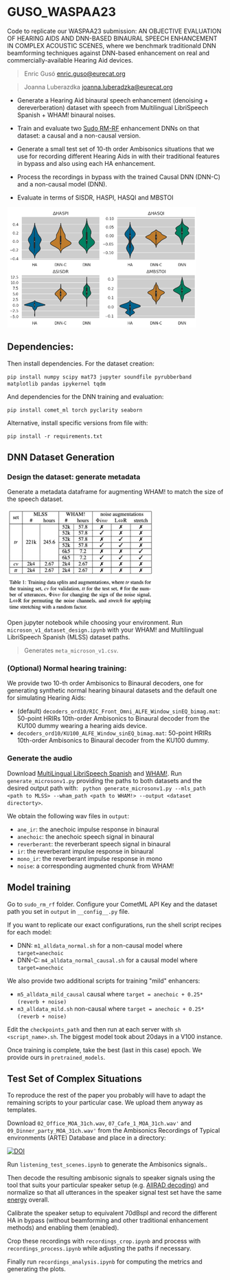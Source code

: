 # GUSO_WASPAA23
Code to replicate our WASPAA23 submission: AN OBJECTIVE EVALUATION OF HEARING AIDS AND DNN-BASED BINAURAL SPEECH ENHANCEMENT IN COMPLEX ACOUSTIC SCENES, where we benchmark traditionald DNN beamforming techniques against DNN-based enhancement on real and commercially-available Hearing Aid devices.

>Enric Gusó enric.guso@eurecat.org

>Joanna Luberazdka joanna.luberadzka@eurecat.org

* Generate a Hearing Aid binaural speech enhancement (denoising + dereverberation) dataset with speech from Multilingual LibriSpeech Spanish + WHAM! binaural noises.

* Train and evaluate two [Sudo RM-RF](https://github.com/etzinis/sudo_rm_rf) enhancement DNNs on that dataset: a causal and a non-causal version.

* Generate a small test set of 10-th order Ambisonics situations that we use for recording different Hearing Aids in with their traditional features in bypass and also using each HA enhancement.

* Process the recordings in bypass with the trained Causal DNN (DNN-C) and a non-causal model (DNN).

* Evaluate in terms of SISDR, HASPI, HASQI and MBSTOI

<img src="figures/results.png" alt="isolated" width="440"/>

## Dependencies:

Then install dependencies. For the dataset creation:
```
pip install numpy scipy mat73 jupyter soundfile pyrubberband matplotlib pandas ipykernel tqdm 
```
And dependencies for the DNN training and evaluation:
```
pip install comet_ml torch pyclarity seaborn
```

Alternative, install specific versions from file with:
```
pip install -r requirements.txt
```

## DNN Dataset Generation

### Design the dataset: generate metadata

Generate a metadata dataframe for augmenting WHAM! to match the size of the speech dataset. 

<img src="figures/table.png" alt="isolated" width="340"/>

Open jupyter notebook while choosing your environment.
Run ```microson_v1_dataset_design.ipynb``` with your WHAM! and Multilingual LibriSpeech Spanish (MLSS) dataset paths.
>Generates ```meta_microson_v1.csv```.

### (Optional) Normal hearing training:
We provide two 10-th order Ambisonics to Binaural decoders, one for generating synthetic normal hearing binaural datasets and the default one for simulating Hearing Aids:
* (default) ```decoders_ord10/RIC_Front_Omni_ALFE_Window_sinEQ_bimag.mat```: 50-point HRIRs 10th-order Ambisonics to Binaural decoder from the KU100 dummy wearing a hearing aids device.
* ```decoders_ord10/KU100_ALFE_Window_sinEQ_bimag.mat```: 50-point HRIRs 10th-order Ambisonics to Binaural decoder from the KU100 dummy.

### Generate the audio
Download [MultiLingual LibriSpeech Spanish](https://www.openslr.org/94/) and [WHAM!](https://wham.whisper.ai).
Run ```generate_microsonv1.py``` providing the paths to both datasets and the desired output path with:
``` python generate_microsonv1.py --mls_path <path to MLSS> --wham_path <path to WHAM!> --output <dataset directorty>```.

We obtain the following wav files in ```output```:
* ```ane_ir```: the anechoic impulse response in binaural
* ```anechoic```: the anechoic speech signal in binaural
* ```reverberant```: the reverberant speech signal in binaural
* ```ir```: the reverberant impulse response in binaural
* ```mono_ir```: the reverberant impulse response in mono
* ```noise```: a corresponding augmented chunk from WHAM!

## Model training
Go to ```sudo_rm_rf``` folder.
Configure your CometML API Key and the dataset path you set in ```output``` in ```__config__.py``` file. 

If you want to replicate our exact configurations, run the shell script recipes for each model:
* DNN: ```m1_alldata_normal.sh``` for a non-causal model where ```target=anechoic```
* DNN-C: ```m4_alldata_normal_causal.sh``` for a causal model where ```target=anechoic```

We also provide two additional scripts for training "mild" enhancers: 
* ```m5_alldata_mild_causal``` causal where ```target = anechoic + 0.25*(reverb + noise)```
* ```m3_alldata_mild.sh``` non-causal where ```target = anechoic + 0.25*(reverb + noise)```

Edit the ```checkpoints_path``` and then run at each server with ```sh <script_name>.sh```. The biggest model took about 20days in a V100 instance.

Once training is complete, take the best (last in this case) epoch. We provide ours in ```pretrained_models```.

## Test Set of Complex Situations
To reproduce the rest of the paper you probably will have to adapt the remaining scripts to your particular case. We upload them anyway as templates.

Download ```02_Office_MOA_31ch.wav```, ```07_Cafe_1_MOA_31ch.wav'``` and ```09_Dinner_party_MOA_31ch.wav'``` from the Ambisonics Recordings of Typical environments (ARTE) Database and place in a directory:

[![DOI](https://zenodo.org/badge/DOI/10.5281/zenodo.2261633.svg)](https://doi.org/10.5281/zenodo.2261633)

Run ```listening_test_scenes.ipynb``` to generate the Ambisonics signals..

Then decode the resulting ambisonic signals to speaker signals using the tool that suits your particular speaker setup (e.g. [AllRAD decoding](https://www.aes.org/tmpFiles/elib/20230717/16554.pdf)) and normalize so that all utterances in the speaker signal test set have the same [energy](https://en.wikipedia.org/wiki/Energy_(signal_processing)) overall.

Calibrate the speaker setup to equivalent 70dBspl and record the different HA in bypass (without beamforming and other traditional enhancement methods) and enabling them (enabled).

Crop these recordings with ```recordings_crop.ipynb``` and process with ```recordings_process.ipynb``` while adjusting the paths if necessary.

Finally run ```recordings_analysis.ipynb``` for computing the metrics and generating the plots. 